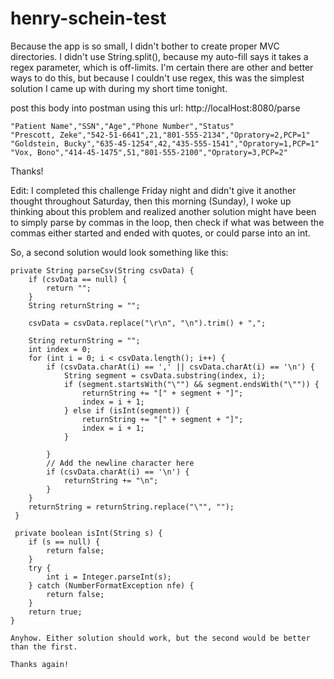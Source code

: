 # henry-schein-test

Because the app is so small, I didn't bother to create proper MVC directories.
I didn't use String.split(), because my auto-fill says it takes a regex parameter, which is off-limits.
I'm certain there are other and better ways to do this, but because I couldn't use regex, this was the simplest solution I came up with during my short time tonight.

post this body into postman using this url: http://localHost:8080/parse

    "Patient Name","SSN","Age","Phone Number","Status"
    "Prescott, Zeke","542-51-6641",21,"801-555-2134","Opratory=2,PCP=1"
    "Goldstein, Bucky","635-45-1254",42,"435-555-1541","Opratory=1,PCP=1"
    "Vox, Bono","414-45-1475",51,"801-555-2100","Opratory=3,PCP=2"

Thanks!


Edit:
I completed this challenge Friday night and didn't give it another thought throughout Saturday, then this morning (Sunday), I woke up thinking about this problem and realized another solution might have been to simply parse by commas in the loop, then check if what was between the commas either started and ended with quotes, or could parse into an int. 

So, a second solution would look something like this:

    private String parseCsv(String csvData) {
		if (csvData == null) {
			return "";
		}
		String returnString = "";

		csvData = csvData.replace("\r\n", "\n").trim() + ",";
		
		String returnString = "";
		int index = 0;
		for (int i = 0; i < csvData.length(); i++) {
			if (csvData.charAt(i) == ',' || csvData.charAt(i) == '\n') {
				String segment = csvData.substring(index, i);
				if (segment.startsWith("\"") && segment.endsWith("\"")) {
					returnString += "[" + segment + "]";
					index = i + 1;
				} else if (isInt(segment)) {
					returnString += "[" + segment + "]";
					index = i + 1;
				}

			}
			// Add the newline character here
			if (csvData.charAt(i) == '\n') {
				returnString += "\n";
			}
		}
		returnString = returnString.replace("\"", "");
     }
     
     private boolean isInt(String s) {
	    if (s == null) {
	        return false;
	    }
	    try {
	        int i = Integer.parseInt(s);
	    } catch (NumberFormatException nfe) {
	        return false;
	    }
	    return true;
	}
    
    Anyhow. Either solution should work, but the second would be better than the first.
    
    Thanks again!
